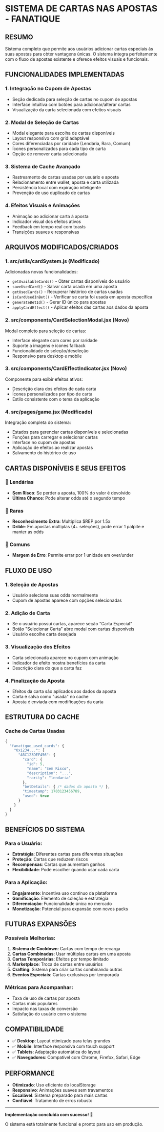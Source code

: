 # SISTEMA DE CARTAS NAS APOSTAS - FANATIQUE

## RESUMO
Sistema completo que permite aos usuários adicionar cartas especiais às suas apostas para obter vantagens únicas. O sistema integra perfeitamente com o fluxo de apostas existente e oferece efeitos visuais e funcionais.

## FUNCIONALIDADES IMPLEMENTADAS

### 1. **Integração no Cupom de Apostas**
- Seção dedicada para seleção de cartas no cupom de apostas
- Interface intuitiva com botões para adicionar/alterar cartas
- Visualização da carta selecionada com efeitos visuais

### 2. **Modal de Seleção de Cartas**
- Modal elegante para escolha de cartas disponíveis
- Layout responsivo com grid adaptável
- Cores diferenciadas por raridade (Lendária, Rara, Comum)
- Ícones personalizados para cada tipo de carta
- Opção de remover carta selecionada

### 3. **Sistema de Cache Avançado**
- Rastreamento de cartas usadas por usuário e aposta
- Relacionamento entre wallet, aposta e carta utilizada
- Persistência local com expiração inteligente
- Prevenção de uso duplicado de cartas

### 4. **Efeitos Visuais e Animações**
- Animação ao adicionar carta à aposta
- Indicador visual dos efeitos ativos
- Feedback em tempo real com toasts
- Transições suaves e responsivas

## ARQUIVOS MODIFICADOS/CRIADOS

### 1. **src/utils/cardSystem.js** (Modificado)
Adicionadas novas funcionalidades:
- `getAvailableCards()` - Obter cartas disponíveis do usuário
- `saveUsedCard()` - Salvar carta usada em uma aposta
- `getUsedCards()` - Recuperar histórico de cartas usadas
- `isCardUsedInBet()` - Verificar se carta foi usada em aposta específica
- `generateBetId()` - Gerar ID único para apostas
- `applyCardEffect()` - Aplicar efeitos das cartas aos dados da aposta

### 2. **src/components/CardSelectionModal.jsx** (Novo)
Modal completo para seleção de cartas:
- Interface elegante com cores por raridade
- Suporte a imagens e ícones fallback
- Funcionalidade de seleção/deseleção
- Responsivo para desktop e mobile

### 3. **src/components/CardEffectIndicator.jsx** (Novo)
Componente para exibir efeitos ativos:
- Descrição clara dos efeitos de cada carta
- Ícones personalizados por tipo de carta
- Estilo consistente com o tema da aplicação

### 4. **src/pages/game.jsx** (Modificado)
Integração completa do sistema:
- Estados para gerenciar cartas disponíveis e selecionadas
- Funções para carregar e selecionar cartas
- Interface no cupom de apostas
- Aplicação de efeitos ao realizar apostas
- Salvamento do histórico de uso

## CARTAS DISPONÍVEIS E SEUS EFEITOS

### 🥇 **Lendárias**
- **Sem Risco**: Se perder a aposta, 100% do valor é devolvido
- **Última Chance**: Pode alterar odds até o segundo tempo

### 🥈 **Raras**
- **Reconhecimento Extra**: Multiplica $REP por 1.5x
- **Drible**: Em apostas múltiplas (4+ seleções), pode errar 1 palpite e manter as odds

### 🥉 **Comuns**
- **Margem de Erro**: Permite errar por 1 unidade em over/under

## FLUXO DE USO

### 1. **Seleção de Apostas**
- Usuário seleciona suas odds normalmente
- Cupom de apostas aparece com opções selecionadas

### 2. **Adição de Carta**
- Se o usuário possui cartas, aparece seção "Carta Especial"
- Botão "Selecionar Carta" abre modal com cartas disponíveis
- Usuário escolhe carta desejada

### 3. **Visualização dos Efeitos**
- Carta selecionada aparece no cupom com animação
- Indicador de efeito mostra benefícios da carta
- Descrição clara do que a carta faz

### 4. **Finalização da Aposta**
- Efeitos da carta são aplicados aos dados da aposta
- Carta é salva como "usada" no cache
- Aposta é enviada com modificações da carta

## ESTRUTURA DO CACHE

### Cache de Cartas Usadas
```javascript
{
  "fanatique_used_cards": {
    "0x1234...": {
      "ABC123DEF456": {
        "card": {
          "id": 5,
          "name": "Sem Risco",
          "description": "...",
          "rarity": "lendaria"
        },
        "betDetails": { /* dados da aposta */ },
        "timestamp": 1703123456789,
        "used": true
      }
    }
  }
}
```

## BENEFÍCIOS DO SISTEMA

### Para o Usuário:
- **Estratégia**: Diferentes cartas para diferentes situações
- **Proteção**: Cartas que reduzem riscos
- **Recompensas**: Cartas que aumentam ganhos
- **Flexibilidade**: Pode escolher quando usar cada carta

### Para a Aplicação:
- **Engajamento**: Incentiva uso contínuo da plataforma
- **Gamificação**: Elemento de coleção e estratégia
- **Diferenciação**: Funcionalidade única no mercado
- **Monetização**: Potencial para expansão com novos packs

## FUTURAS EXPANSÕES

### Possíveis Melhorias:
1. **Sistema de Cooldown**: Cartas com tempo de recarga
2. **Cartas Combinadas**: Usar múltiplas cartas em uma aposta
3. **Cartas Temporárias**: Efeitos por tempo limitado
4. **Marketplace**: Troca de cartas entre usuários
5. **Crafting**: Sistema para criar cartas combinando outras
6. **Eventos Especiais**: Cartas exclusivas por temporada

### Métricas para Acompanhar:
- Taxa de uso de cartas por aposta
- Cartas mais populares
- Impacto nas taxas de conversão
- Satisfação do usuário com o sistema

## COMPATIBILIDADE

- ✅ **Desktop**: Layout otimizado para telas grandes
- ✅ **Mobile**: Interface responsiva com touch support
- ✅ **Tablets**: Adaptação automática do layout
- ✅ **Navegadores**: Compatível com Chrome, Firefox, Safari, Edge

## PERFORMANCE

- **Otimizado**: Uso eficiente do localStorage
- **Responsivo**: Animações suaves sem travamentos
- **Escalável**: Sistema preparado para mais cartas
- **Confiável**: Tratamento de erros robusto

---

**Implementação concluída com sucesso!** 🎉

O sistema está totalmente funcional e pronto para uso em produção. 